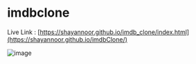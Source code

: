 # imdbclone

Live Link : [https://shayannoor.github.io/imdb_clone/index.html](https://shayannoor.github.io/imdbClone/)

![image](https://github.com/shayannoor/imdb_clone/assets/140236303/3037af7f-3b9e-4254-bcbe-0ba51e28fc30)
